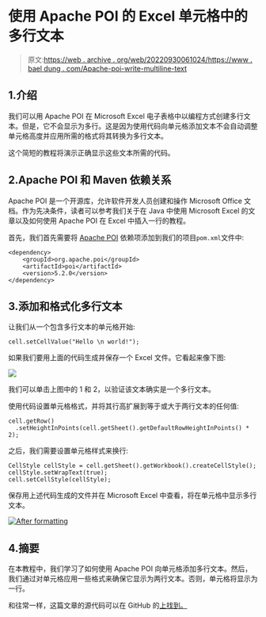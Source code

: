 # 使用 Apache POI 的 Excel 单元格中的多行文本

> 原文:[https://web . archive . org/web/20220930061024/https://www . bael dung . com/Apache-poi-write-multiline-text](https://web.archive.org/web/20220930061024/https://www.baeldung.com/apache-poi-write-multiline-text)

## 1.介绍

我们可以用 Apache POI 在 Microsoft Excel 电子表格中以编程方式创建多行文本。但是，它不会显示为多行。这是因为使用代码向单元格添加文本不会自动调整单元格高度并应用所需的格式将其转换为多行文本。

这个简短的教程将演示正确显示这些文本所需的代码。

## 2.Apache POI 和 Maven 依赖关系

Apache POI 是一个开源库，允许软件开发人员创建和操作 Microsoft Office 文档。作为先决条件，读者可以参考我们关于在 Java 中使用 Microsoft Excel 的文章以及如何使用 Apache POI 在 Excel 中插入一行的教程。

首先，我们首先需要将 [Apache POI](https://web.archive.org/web/20220524022706/https://search.maven.org/search?q=g:org.apache.poi%20a:poi) 依赖项添加到我们的项目`pom.xml`文件中:

```
<dependency>
    <groupId>org.apache.poi</groupId> 
    <artifactId>poi</artifactId> 
    <version>5.2.0</version> 
</dependency>
```

## 3.添加和格式化多行文本

让我们从一个包含多行文本的单元格开始:

```
cell.setCellValue("Hello \n world!");
```

如果我们要用上面的代码生成并保存一个 Excel 文件。它看起来像下图:

[![](../Images/4fb3ff6e609b6eddf770a7ceeebebd6f.png)](/web/20220524022706/https://www.baeldung.com/wp-content/uploads/2021/10/multiline_text_before_formatting.png)

我们可以单击上图中的 1 和 2，以验证该文本确实是一个多行文本。

使用代码设置单元格格式，并将其行高扩展到等于或大于两行文本的任何值:

```
cell.getRow()
  .setHeightInPoints(cell.getSheet().getDefaultRowHeightInPoints() * 2);
```

之后，我们需要设置单元格样式来换行:

```
CellStyle cellStyle = cell.getSheet().getWorkbook().createCellStyle();
cellStyle.setWrapText(true);
cell.setCellStyle(cellStyle);
```

保存用上述代码生成的文件并在 Microsoft Excel 中查看，将在单元格中显示多行文本。

[![After formatting](../Images/26c37580142cdc852892f8cb01cb6062.png)](/web/20220524022706/https://www.baeldung.com/wp-content/uploads/2021/10/multiline_text_after_formatting.png)

## 4.摘要

在本教程中，我们学习了如何使用 Apache POI 向单元格添加多行文本。然后，我们通过对单元格应用一些格式来确保它显示为两行文本。否则，单元格将显示为一行。

和往常一样，这篇文章的源代码可以在 GitHub 的[上找到。](https://web.archive.org/web/20220524022706/https://github.com/eugenp/tutorials/tree/master/apache-poi)
